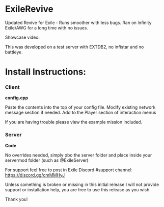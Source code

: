 # ExileRevive
Updated Revive for Exile - Runs smoother with less bugs. Ran on Infinity Exile/AWG for a long time with no issues.

Showcase video: 

This was developed on a test server with EXTDB2, no infistar and no battleye.


# Install Instructions:

### Client

**config.cpp**

Paste the contents into the top of your config file. Modify existing network message section if needed.
Add to the Player section of interaction menus

If you are having trouble please view the example mission included.

### Server

**Code**

No overrides needed, simply pbo the server folder and place inside your servermod folder (such as @ExileServer)


For support feel free to post in Exile Discord #support channel: https://discord.gg/cmMMHyJ

Unless something is broken or missing in this initial release I will not provide support or installation help, you are free to use this release as you wish.

Thank you!
